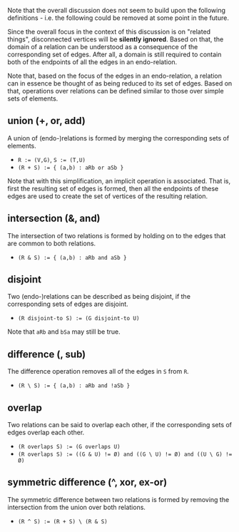 
Note that the overall discussion does not seem to build upon the following
definitions - i.e. the following could be removed at some point in the future.

Since the overall focus in the context of this discussion is on "related things",
disconnected vertices will be **silently ignored**. Based on that, the domain of
a relation can be understood as a consequence of the corresponding set of edges.
After all, a domain is still required to contain both of the endpoints of all
the edges in an endo-relation.

Note that, based on the focus of the edges in an endo-relation, a relation
can in essence be thought of as being reduced to its set of edges. Based on
that, operations over relations can be defined similar to those over simple
sets of elements.

<!-- ======================================================================= -->
## union (+, or, add)

A union of (endo-)relations is formed by merging the corresponding sets of
elements.

* `R := (V,G)`, `S := (T,U)`
* `(R + S) := { (a,b) : aRb or aSb }`

Note that with this simplification, an implicit operation is associated. That
is, first the resulting set of edges is formed, then all the endpoints of
these edges are used to create the set of vertices of the resulting relation.

<!-- ======================================================================= -->
## intersection (&, and)

The intersection of two relations is formed by holding on to the edges that
are common to both relations.

* `(R & S) := { (a,b) : aRb and aSb }`

<!-- ======================================================================= -->
## disjoint

Two (endo-)relations can be described as being disjoint, if the corresponding
sets of edges are disjoint.

* `(R disjoint-to S) := (G disjoint-to U)`

Note that `aRb` and `bSa` may still be true.

<!-- ======================================================================= -->
## difference (\, sub)

The difference operation removes all of the edges in `S` from `R`.

* `(R \ S) := { (a,b) : aRb and !aSb }`

<!-- ======================================================================= -->
## overlap

Two relations can be said to overlap each other, if the corresponding sets of
edges overlap each other.

* `(R overlaps S) := (G overlaps U)`
* `(R overlaps S) := ((G & U) != Ø) and ((G \ U) != Ø) and ((U \ G) != Ø)`

<!-- ======================================================================= -->
## symmetric difference (^, xor, ex-or)

The symmetric difference between two relations is formed by removing the
intersection from the union over both relations.

* `(R ^ S) := (R + S) \ (R & S)`
